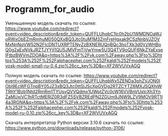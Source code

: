 # Programm_for_audio
 Уменьшенную модель скачать по ссылке: https://www.youtube.com/redirect?event=video_description&redir_token=QUFFLUhqbC1lc0h2bU1WMDNOaWJoRWxObEZmRmhuM050QXxBQ3Jtc0tuM1M3ZmFreHgxak9CSzNnbVJZOVMxNnNqVW52N2FIcDNTUXRPTENyZzBXNERUQnBQc3hoTXk3d0VzWHBoQ0g2aExNVkJRZTJYYjI1QU5JMVFmTjVwYmw5U3Q4TV9oQUF6NkZYaExselFtbzBWVmZDOA&q=https%3A%2F%2Fvk.com%2Faway.php%3Fto%3Dhttps%253A%252F%252Falphacephei.com%252Fkaldi%252Fmodels%252Fvosk-model-small-ru-0.4.zip%26cc_key%3D&v=XF2WVUVxAGQ
 
 Полную модель скачать по ссылке: https://www.youtube.com/redirect?event=video_description&redir_token=QUFFLUhqbWx5ZENDa3phZVJON0lObl9EcWFGTnpBY05JZ3xBQ3Jtc0ttSlJScXpGVDg2RTZCYTZ6MXJSQXhjWTRhY1Bzb1Ntd2RmRm1TYUsyQVVQdmx1UWptZVc0cW16VVBnVUxlcXh3YnZaMUxiVC1hRTctMERlZ0R3dFZ5SVBZREdPN2ZGUm9JNW9LZV9MOV9RT1I4a3RGNA&q=https%3A%2F%2Fvk.com%2Faway.php%3Fto%3Dhttp%253A%252F%252Falphacephei.com%252Fkaldi%252Fmodels%252Fvosk-model-ru-0.10.zip%26cc_key%3D&v=XF2WVUVxAGQ

Скачать интерпретатор Python версии 3.10.6 скачать по ссылке: https://www.python.org/downloads/release/python-3106/
